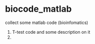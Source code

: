 # biocode_matlab
collect some matlab code (bioinfomatics)



1. T-test code and some description on it
2. ​

